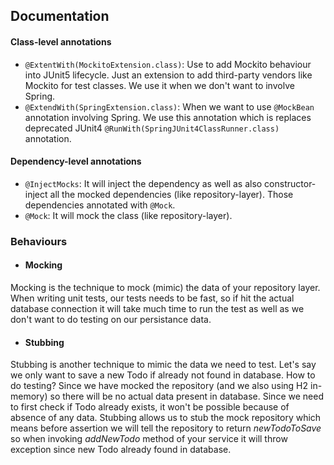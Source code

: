 ## Documentation

#### Class-level annotations
* `@ExtentWith(MockitoExtension.class)`: Use to add Mockito behaviour into JUnit5 lifecycle. Just an extension to add third-party vendors like Mockito for test classes. We use it when we don't want to involve Spring.
* `@ExtendWith(SpringExtension.class)`: When we want to use `@MockBean` annotation involving Spring. We use this annotation which is replaces deprecated JUnit4 `@RunWith(SpringJUnit4ClassRunner.class)` annotation.

#### Dependency-level annotations
* `@InjectMocks`: It will inject the dependency as well as also constructor-inject all the mocked dependencies (like repository-layer). Those dependencies annotated with `@Mock`.
* `@Mock`: It will mock the class (like repository-layer).

### Behaviours
* #### Mocking
Mocking is the technique to mock (mimic) the data of your repository layer. When writing unit tests, our tests needs to be fast, so if hit the actual database connection it will take much time to run the test as well as we don't want to do testing on our persistance data.

* #### Stubbing
Stubbing is another technique to mimic the data we need to test. Let's say we only want to save a new Todo if already not found in database. How to do testing? Since we have mocked the repository (and we also using H2 in-memory) so there will be no actual data present in database. Since we need to first check if Todo already exists, it won't be possible because of absence of any data. Stubbing allows us to stub the mock repository which means before assertion we will tell the repository to return _newTodoToSave_ so when invoking _addNewTodo_ method of your service it will throw exception since new Todo already found in database.
